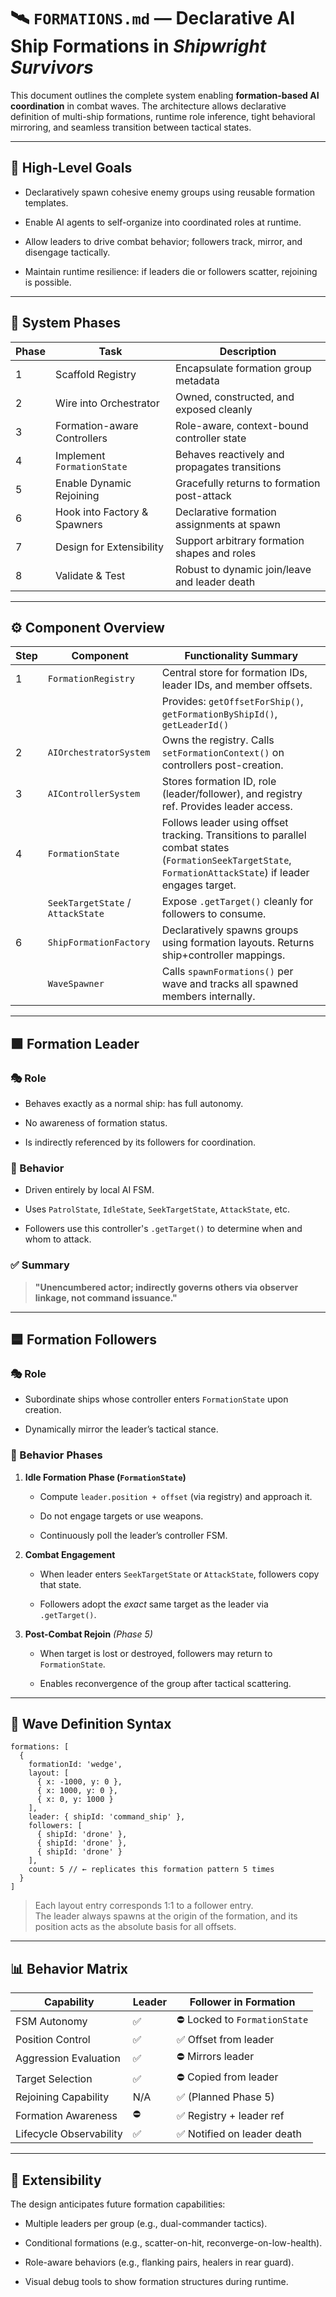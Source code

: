 
# 🛰️ `FORMATIONS.md` — Declarative AI Ship Formations in _Shipwright Survivors_

This document outlines the complete system enabling **formation-based AI coordination** in combat waves. The architecture allows declarative definition of multi-ship formations, runtime role inference, tight behavioral mirroring, and seamless transition between tactical states.

---

## 🧩 High-Level Goals

- Declaratively spawn cohesive enemy groups using reusable formation templates.
    
- Enable AI agents to self-organize into coordinated roles at runtime.
    
- Allow leaders to drive combat behavior; followers track, mirror, and disengage tactically.
    
- Maintain runtime resilience: if leaders die or followers scatter, rejoining is possible.
    

---

## 🧱 System Phases

|Phase|Task|Description|
|---|---|---|
|1|Scaffold Registry|Encapsulate formation group metadata|
|2|Wire into Orchestrator|Owned, constructed, and exposed cleanly|
|3|Formation-aware Controllers|Role-aware, context-bound controller state|
|4|Implement `FormationState`|Behaves reactively and propagates transitions|
|5|Enable Dynamic Rejoining|Gracefully returns to formation post-attack|
|6|Hook into Factory & Spawners|Declarative formation assignments at spawn|
|7|Design for Extensibility|Support arbitrary formation shapes and roles|
|8|Validate & Test|Robust to dynamic join/leave and leader death|

---

## ⚙️ Component Overview

|Step|Component|Functionality Summary|
|---|---|---|
|1|`FormationRegistry`|Central store for formation IDs, leader IDs, and member offsets.|
|||Provides: `getOffsetForShip()`, `getFormationByShipId()`, `getLeaderId()`|
|2|`AIOrchestratorSystem`|Owns the registry. Calls `setFormationContext()` on controllers post-creation.|
|3|`AIControllerSystem`|Stores formation ID, role (leader/follower), and registry ref. Provides leader access.|
|4|`FormationState`|Follows leader using offset tracking. Transitions to parallel combat states (`FormationSeekTargetState`, `FormationAttackState`) if leader engages target.|
||`SeekTargetState` / `AttackState`|Expose `.getTarget()` cleanly for followers to consume.|
|6|`ShipFormationFactory`|Declaratively spawns groups using formation layouts. Returns ship+controller mappings.|
||`WaveSpawner`|Calls `spawnFormations()` per wave and tracks all spawned members internally.|

---

## 🟩 **Formation Leader**

### 🎭 Role

- Behaves exactly as a normal ship: has full autonomy.
    
- No awareness of formation status.
    
- Is indirectly referenced by its followers for coordination.
    

### 🧠 Behavior

- Driven entirely by local AI FSM.
    
- Uses `PatrolState`, `IdleState`, `SeekTargetState`, `AttackState`, etc.
    
- Followers use this controller's `.getTarget()` to determine when and whom to attack.
    

### ✅ Summary

> **"Unencumbered actor; indirectly governs others via observer linkage, not command issuance."**

---

## 🟦 **Formation Followers**

### 🎭 Role

- Subordinate ships whose controller enters `FormationState` upon creation.
    
- Dynamically mirror the leader’s tactical stance.
    

### 🧠 Behavior Phases

1. **Idle Formation Phase (`FormationState`)**
    
    - Compute `leader.position + offset` (via registry) and approach it.
        
    - Do not engage targets or use weapons.
        
    - Continuously poll the leader’s controller FSM.
        
2. **Combat Engagement**
    
    - When leader enters `SeekTargetState` or `AttackState`, followers copy that state.
        
    - Followers adopt the _exact_ same target as the leader via `.getTarget()`.
        
3. **Post-Combat Rejoin** _(Phase 5)_
    
    - When target is lost or destroyed, followers may return to `FormationState`.
        
    - Enables reconvergence of the group after tactical scattering.
        

---

## 🧪 Wave Definition Syntax

```
formations: [
  {
    formationId: 'wedge',
    layout: [
      { x: -1000, y: 0 },
      { x: 1000, y: 0 },
      { x: 0, y: 1000 }
    ],
    leader: { shipId: 'command_ship' },
    followers: [
      { shipId: 'drone' },
      { shipId: 'drone' },
      { shipId: 'drone' }
    ],
    count: 5 // ← replicates this formation pattern 5 times
  }
]

```


> Each layout entry corresponds 1:1 to a follower entry.  
> The leader always spawns at the origin of the formation, and its position acts as the absolute basis for all offsets.

---

## 📊 Behavior Matrix

|Capability|Leader|Follower in Formation|
|---|---|---|
|FSM Autonomy|✅|⛔ Locked to `FormationState`|
|Position Control|✅|✅ Offset from leader|
|Aggression Evaluation|✅|⛔ Mirrors leader|
|Target Selection|✅|⛔ Copied from leader|
|Rejoining Capability|N/A|✅ (Planned Phase 5)|
|Formation Awareness|⛔|✅ Registry + leader ref|
|Lifecycle Observability|✅|✅ Notified on leader death|

---

## 🔮 Extensibility

The design anticipates future formation capabilities:

- Multiple leaders per group (e.g., dual-commander tactics).
    
- Conditional formations (e.g., scatter-on-hit, reconverge-on-low-health).
    
- Role-aware behaviors (e.g., flanking pairs, healers in rear guard).
    
- Visual debug tools to show formation structures during runtime.